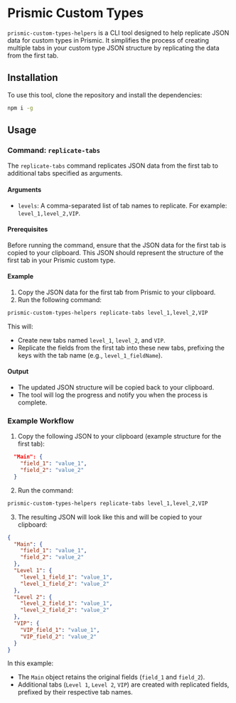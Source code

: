 # Prismic Custom Types

`prismic-custom-types-helpers` is a CLI tool designed to help replicate JSON data for custom types in Prismic. It simplifies the process of creating multiple tabs in your custom type JSON structure by replicating the data from the first tab.

## Installation

To use this tool, clone the repository and install the dependencies:

```sh
npm i -g
```

## Usage

### Command: `replicate-tabs`

The `replicate-tabs` command replicates JSON data from the first tab to additional tabs specified as arguments.

#### Arguments

- `levels`: A comma-separated list of tab names to replicate. For example: `level_1,level_2,VIP`.

#### Prerequisites

Before running the command, ensure that the JSON data for the first tab is copied to your clipboard. This JSON should represent the structure of the first tab in your Prismic custom type.

#### Example

1. Copy the JSON data for the first tab from Prismic to your clipboard.
2. Run the following command:

```sh
prismic-custom-types-helpers replicate-tabs level_1,level_2,VIP
```

This will:
- Create new tabs named `level_1`, `level_2`, and `VIP`.
- Replicate the fields from the first tab into these new tabs, prefixing the keys with the tab name (e.g., `level_1_fieldName`).

#### Output

- The updated JSON structure will be copied back to your clipboard.
- The tool will log the progress and notify you when the process is complete.

### Example Workflow

1. Copy the following JSON to your clipboard (example structure for the first tab):

```json
  "Main": {
    "field_1": "value_1",
    "field_2": "value_2"
  }
```

2. Run the command:

```sh
prismic-custom-types-helpers replicate-tabs level_1,level_2,VIP
```

3. The resulting JSON will look like this and will be copied to your clipboard:

```json
{
  "Main": {
    "field_1": "value_1",
    "field_2": "value_2"
  },
  "Level 1": {
    "level_1_field_1": "value_1",
    "level_1_field_2": "value_2"
  },
  "Level 2": {
    "level_2_field_1": "value_1",
    "level_2_field_2": "value_2"
  },
  "VIP": {
    "VIP_field_1": "value_1",
    "VIP_field_2": "value_2"
  }
}
```

In this example:
- The `Main` object retains the original fields (`field_1` and `field_2`).
- Additional tabs (`Level 1`, `Level 2`, `VIP`) are created with replicated fields, prefixed by their respective tab names.

